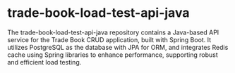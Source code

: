 # trade-book-load-test-api-java
The trade-book-load-test-api-java repository contains a Java-based API service for the Trade Book CRUD application, built with Spring Boot. It utilizes PostgreSQL as the database with JPA for ORM, and integrates Redis cache using Spring libraries to enhance performance, supporting robust and efficient load testing.
